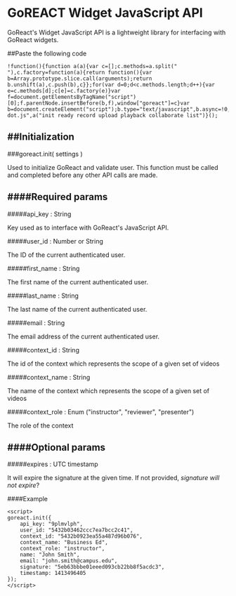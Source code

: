 GoREACT Widget JavaScript API
===
GoReact's Widget JavaScript API is a lightweight library for interfacing with GoReact widgets.

##Paste the following code

	!function(){function a(a){var c=[];c.methods=a.split(" "),c.factory=function(a){return function(){var b=Array.prototype.slice.call(arguments);return b.unshift(a),c.push(b),c}};for(var d=0;d<c.methods.length;d++){var e=c.methods[d];c[e]=c.factory(e)}var f=document.getElementsByTagName("script")[0];f.parentNode.insertBefore(b,f),window["goreact"]=c}var b=document.createElement("script");b.type="text/javascript",b.async=!0,b.src="widgets-dot.js",a("init ready record upload playback collaborate list")}();

##Initialization
---

###goreact.init( settings )

Used to initialize GoReact and validate user. This function must be called and completed before any other API calls are made.

####Required params
---

#####api_key : String 

Key used as to interface with GoReact's JavaScript API.

#####user_id : Number or String 

The ID of the current authenticated user.

#####first_name : String 

The first name of the current authenticated user.

#####last_name : String 

The last name of the current authenticated user.

#####email : String 

The email address of the current authenticated user.

#####context_id : String 

The id of the context which represents the scope of a given set of videos

#####context_name : String

The name of the context which represents the scope of a given set of videos

#####context_role : Enum ("instructor", "reviewer", "presenter")

The role of the context

####Optional params
---

#####expires : UTC timestamp

It will expire the signature at the given time. If not provided, *signature will not expire*?

####Example

	<script>
	goreact.init({
        api_key: "9plmvlph",
        user_id: "5432b03462ccc7ea7bcc2c41",
        context_id: "5432b0923ea55a487d96b076",
        context_name: "Business Ed",
        context_role: "instructor",
        name: "John Smith",
        email: "john.smith@campus.edu",
        signature: "5eb63bbbe01eeed093cb22bb8f5acdc3",
        timestamp: 1413496405
    });
    </script>


